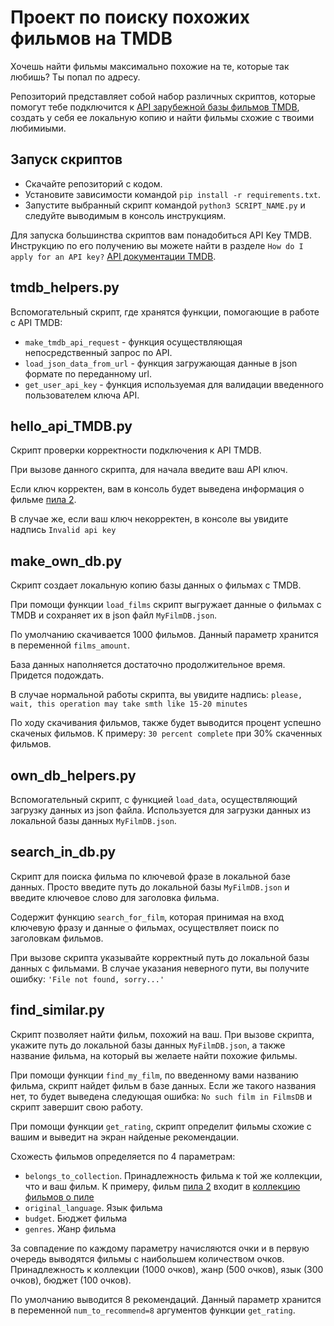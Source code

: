 # Проект по поиску похожих фильмов на TMDB

Хочешь найти фильмы максимально похожие на те, которые так любишь? Ты попал по адресу.

Репозиторий представляет собой набор различных скриптов, которые помогут тебе подключится к [API зарубежной базы фильмов TMDB](https://www.themoviedb.org/documentation/api), создать у себя ее локальную копию и найти фильмы схожие с твоими любимиыми.

## Запуск скриптов

- Скачайте репозиторий с кодом.
- Установите зависимости командой `pip install -r requirements.txt`.
- Запустите выбранный скрипт командой `python3 SCRIPT_NAME.py` и следуйте выводимым в консоль инструкциям.

Для запуска большинства скриптов вам понадобиться API Key TMDB. Инструкцию по его получению вы можете найти в разделе `How do I apply for an API key?` [API документации TMDB](https://www.themoviedb.org/documentation/api).

## tmdb_helpers.py

Вспомогательный скрипт, где хранятся функции, помогающие в работе с API TMDB:
- `make_tmdb_api_request` - функция осуществляющая непосредственный запрос по API.
- `load_json_data_from_url` - функция загружающая данные в json формате по переданному url.
- `get_user_api_key` - функция используемая для валидации введенного пользователем ключа API.

## hello_api_TMDB.py

Скрипт проверки корректности подключения к API TMDB.

При вызове данного скрипта, для начала введите ваш API ключ.

Если ключ корректен, вам в консоль будет выведена информация о фильме [пила 2](https://www.themoviedb.org/movie/215-saw-ii).

В случае же, если ваш ключ некорректен, в консоле вы увидите надпись `Invalid api key`

## make_own_db.py

Скрипт создает локальную копию базы данных о фильмах с TMDB.

При помощи функции `load_films` скрипт выгружает данные о фильмах с TMDB и сохраняет их в json файл `MyFilmDB.json`.

По умолчанию скачивается 1000 фильмов. Данный параметр хранится в переменной `films_amount`.

База данных наполняется достаточно продолжительное время. Придется подождать.

В случае нормальной работы скрипта, вы увидите надпись: `please, wait, this operation may take smth like 15-20 minutes`

По ходу скачивания фильмов, также будет выводится процент успешно скаченых фильмов. К примеру: `30 percent complete` при 30% скаченных фильмов.

## own_db_helpers.py

Вспомогательный скрипт, с функцией `load_data`, осуществляющий загрузку данных из json файла. Используется для загрузки данных из локальной базы данных `MyFilmDB.json`.

## search_in_db.py

Скрипт для поиска фильма по ключевой фразе в локальной базе данных. Просто введите путь до локальной базы `MyFilmDB.json` и введите ключевое слово для заголовка фильма.

Содержит функцию `search_for_film`, которая принимая на вход ключевую фразу и данные о фильмах, осуществляет поиск по заголовкам фильмов.

При вызове скрипта указывайте корректный путь до локальной базы данных с фильмами. В случае указания неверного пути, вы получите ошибку: `'File not found, sorry...'`

## find_similar.py

Скрипт позволяет найти фильм, похожий на ваш. При вызове скрипта, укажите путь до локальной базы данных `MyFilmDB.json`, а также название фильма, на который вы желаете найти похожие фильмы.

При помощи функции `find_my_film`, по введенному вами названию фильма, скрипт найдет фильм в базе данных. Если же такого названия нет, то будет выведена следующая ошибка: `No such film in FilmsDB` и скрипт завершит свою работу.

При помощи функции `get_rating`, скрипт определит фильмы схожие с вашим и выведит на экран найденые рекомендации.

Схожесть фильмов определяется по 4 параметрам:
- `belongs_to_collection`. Принадлежность фильма к той же коллекции, что и ваш фильм. К примеру, фильм [пила 2](https://www.themoviedb.org/movie/215-saw-ii) входит в [коллекцию фильмов о пиле](https://www.themoviedb.org/collection/656-saw-collection)
- `original_language`. Язык фильма
- `budget`. Бюджет фильма
- `genres`. Жанр фильма

За совпадение по каждому параметру начисляются очки и в первую очередь выводятся фильмы с наибольшем количеством очков. Принадлежность к коллекции (1000 очков), жанр (500 очков), язык (300 очков), бюджет (100 очков).

По умолчанию выводится 8 рекомендаций. Данный параметр хранится в переменной `num_to_recommend=8` аргументов функции `get_rating`.
